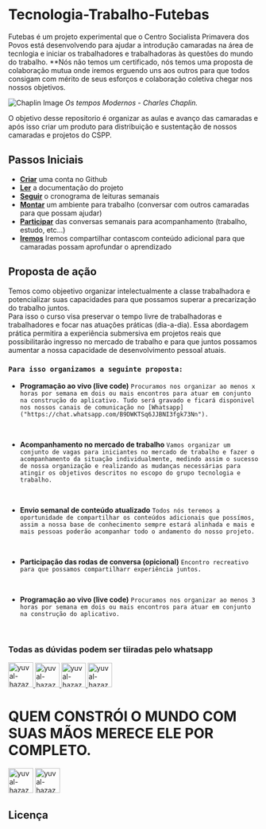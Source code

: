 # Tecnologia-Trabalho-Futebas 

Futebas é um projeto experimental que o Centro Socialista Primavera dos Povos está desenvolvendo para ajudar a introdução 
camaradas na área de tecnlogia e iniciar  os trabalhadores e trabalhadoras às questões do mundo 
do trabalho. 
**Nós não temos um certificado, nós temos uma proposta de colaboração mutua onde iremos erguendo uns aos outros para que todos consigam com mérito de seus esforços e colaboração coletiva chegar nos nossos objetivos.


![Chaplin Image](https://cdn.goconqr.com/uploads/media/image/12347159/desktop_bdfb79c3-cba6-42c8-b1e4-96d33826c8cb.jpg)
*Os tempos Modernos - Charles Chaplin.*

O objetivo desse repositorio é organizar as aulas e avanço das camaradas e após isso criar um produto para distribuição e sustentação de nossos camaradas e projetos do CSPP.

## Passos Iniciais

- **[Criar](https://docs.github.com/pt/get-started/onboarding/getting-started-with-your-github-account)** uma conta no Github
- **[Ler](/docs/)** a documentação do projeto
- **[Seguir](/cronograma/)** o cronograma de leituras semanais
- **[Montar](/docs/)** um ambiente para trabalho (conversar com outros camaradas para que possam ajudar)
- **[Participar](/docs/)** das conversas semanais para acompanhamento (trabalho, estudo, etc...)
- **[Iremos](udemy.com)** Iremos compartilhar contascom conteúdo adicional para que camaradas possam aprofundar o aprendizado


## Proposta de ação
Temos como objeetivo organizar intelectualmente a classe trabalhadora e potencializar suas capacidades para que possamos superar a precarização do trabalho juntos. </br> Para isso o curso visa preservar o tempo livre de trabalhadoras e trabalhadores e focar nas atuações práticas (dia-a-dia). Essa abordagem prática permitira a experiência submersiva em projetos reais que possibilitarão ingresso no mercado de trabalho e para que juntos possamos aumentar a nossa capacidade de desenvolvimento pessoal atuais. 


### `Para isso organizamos a seguinte proposta:`

- **Programação ao vivo (live code)**
`Procuramos nos organizar ao menos x horas por semana em dois ou mais encontros para atuar em conjunto na construção do aplicativo. Tudo será gravado e ficará disponivel nos nossos canais de comunicação no [Whatsapp]("https://chat.whatsapp.com/B9DWKTSq6JJBNI3fgk73Nn").`
</br>

- **Acompanhamento no mercado de trabalho**
`Vamos organizar um conjunto de vagas para iniciantes no mercado de trabalho e fazer o acompanhamento da situação individualmente, medindo assim o sucesso de nossa organização e realizando as mudanças necessárias para atingir os objetivos descritos no escopo do grupo tecnologia e trabalho. `
</br>

- **Envio semanal de conteúdo atualizado**
`Todos nós teremos a oportunidade de compartilhar os conteúdos adicionais que possímos, assim a nossa base de conhecimento sempre estará alinhada e mais e mais pessoas poderão acompanhar todo o andamento do nosso projeto.`
</br>

- **Participação das rodas de conversa (opicional)**
`Encontro recreativo para que possamos compartilharr experiência juntos. `
</br>

- **Programação ao vivo (live code)**
`Procuramos nos organizar ao menos 3 horas por semana em dois ou mais encontros para atuar em conjunto na construção do aplicativo. `
</br>

### Todas as dúvidas podem ser tiiradas pelo whatsapp

<a href="https://chat.whatsapp.com/B9DWKTSq6JJBNI3fgk73Nn">
<img src="https://criar.wa.link/static/WhatsApp-0e878a0fa68c61b06e781cee2e6bc71f.svg" title="yuval-hazaz" width="50" height="50">
</a>

<a href="https://t.me/csprimaveradospovos" style="background-image: url(https://telegram.org/img/apple-touch-icon.png)"  width="49" height="49">
<img src="https://telegram.org/img/apple-touch-icon.png" title="yuval-hazaz" width="49" height="49">
</a>

<a href="https://instagram.com/csprimaveradospovos">
<img src="https://static.cdninstagram.com/rsrc.php/v3/yI/r/VsNE-OHk_8a.png" title="yuval-hazaz" width="49" height="49">
</a>
<a href="https://csprimaveradospovos.github.io">
<img src="https://avatars.githubusercontent.com/u/88791166?s=48&v=4" title="yuval-hazaz" width="49" height="49">
</a>



# QUEM CONSTRÓI O MUNDO COM SUAS MÃOS MERECE ELE POR COMPLETO.

[//]: contributor-faces
<a href="https://github.com/guineitor"><img src="https://avatars.githubusercontent.com/u/5486512?v=4" title="yuval-hazaz" width="50" height="50"></a>
<a href="https://github.com/gitzacca"><img src="https://avatars.githubusercontent.com/u/5587184?v=4" title="yuval-hazaz" width="50" height="50"></a>

[//]: contributor-faces




## Licença
